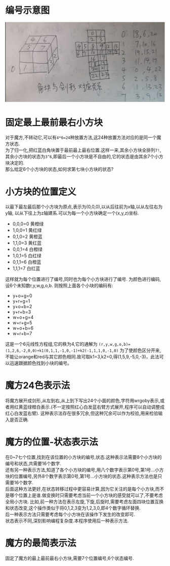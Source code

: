 # 编号示意图
![二阶魔方编号示意图](res/二阶魔方编号示意图.jpg)


# 固定最上最前最右小方块
对于魔方,不转动它,可以有`4*6=24`种放置方法,这24种放置方法对应的是同一个魔方状态.  
为了归一化,把红蓝白角块置于最前最上最右位置.这样一来,其余小方块全排列`7!`,其余小方块的状态为`3^6`,即最后一个小方块是不自由的,它的状态是由其余7个小方块决定的.  
那么给定6个小方块的状态,如何求第七块小方块的状态?

# 小方块的位置定义
以最下最左最后那个小方块为原点,表示为(0,0,0),以从后往前为x轴,以从左往右为y轴,  以从下往上为z轴建系.可以为每一个小方块确定一个(x,y,z)坐标.    
- 0,0,0=0 黄橙绿
- 1,0,0=1 黄红绿
- 0,1,0=2 黄橙蓝
- 1,1,0=3 黄红蓝
- 0,0,1=4 白橙绿
- 1,0,1=5 白红绿
- 0,1,1=6 白橙蓝
- 1,1,1=7 白红蓝

这样就为每个位置进行了编号,同时也为每个小方块进行了编号.
为颜色进行编码,设6个未知数r,y,w,g,o,b.
则按照上面各个小块的编码有:
- y+o+g=0
- y+r+g=1
- y+o+b=2
- y+r+b=3
- w+o+g=4
- w+r+g=5
- w+o+b=6
- w+r+b=7

这是一个6元线性方程组,它的秩为4,它的通解为
`(r,y,w,g,o,b)=(1,2,6,-2,0,0)+k1(0,1,1,-1,0,-1)+k2(-1,1,1,0,-1,0)`
为了使颜色区分开来,不能让orange和red与其它颜色相同.故可取k1=3,k2=0,得(1,5,9,-5,0,-3)，此法可以迅速跟据颜色找到小块的编号。


# 魔方24色表示法
将魔方展开成剑形,从左到右,从上到下写出24个小面的颜色,字符用wrgoby表示,或者用红黄蓝绿橙白表示.(不一定按照红心白发蓝右臂方式展开,程序可以自动调整成红心白发蓝右臂).
这种表示法存在很多冗余,但这种冗余可以作为校验,用来检验输入是否正确.

# 魔方的位置-状态表示法
在0~7七个位置,找到在该位置的小方块的编号,状态.这种表示法需要8个小方块的编号和状态,共需要16个数字.  
还有另一种表示方法,知道了各个小方块的编号,用八个数字表示第0号,第1号...小方块的位置编号,另外8个数字表示第0号,第1号...小方块的状态.这种表示方法也是只需要16个数字.    
后面这种方法更好,在状态转移过程中更容易计算,因为它关注的是每个小方块,而不是哪个位置上是谁.做变换时只需要考虑当前一个小方块的感受就可以了,不要考虑全局小方块.
比如,前一种方法在表示左旋,下旋,后旋时,需要考虑左面四块位置互换和状态改变,这个操作类似于将0,1,2,3变为1,2,3,0,即4个数字循环替换.     
后一种表示方法只需要考虑每个小方块在该操作下发生的改变即可.    
状态表示不同,深刻影响编程复杂度.本程序使用后一种表示方法.   

# 魔方的最简表示法
固定了魔方的最上最前最右小方块,需要7个位置编号,6个状态编号.  
